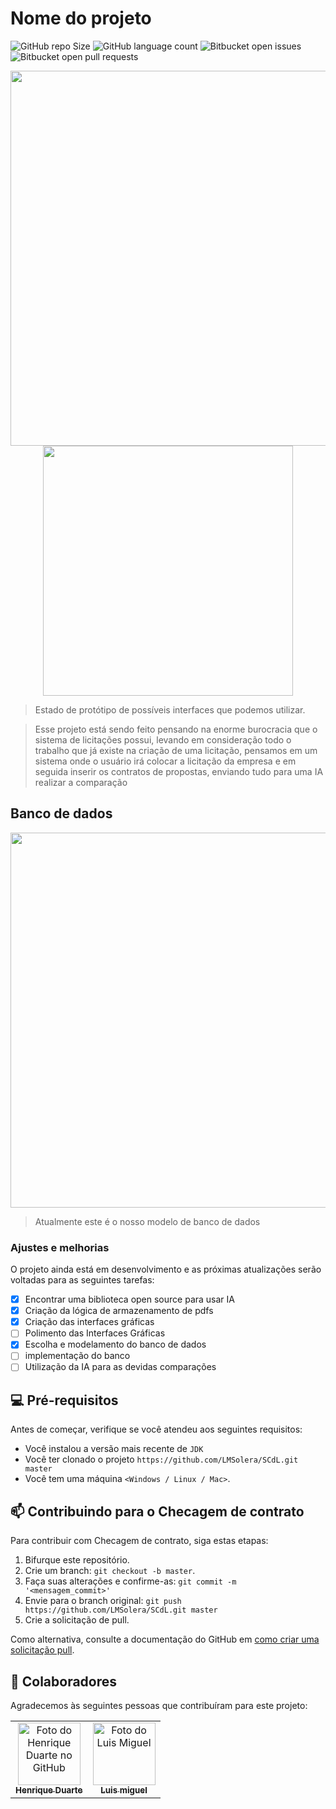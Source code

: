 # Nome do projeto

![GitHub repo Size](https://img.shields.io/github/repo-size/LMSolera/SCdL?style=for-the-badge)
![GitHub language count](https://img.shields.io/github/languages/count/LMSolera/SCdL?style=for-the-badge)
![Bitbucket open issues](https://img.shields.io/bitbucket/issues/LMSolera/SCdL?style=for-the-badge)
![Bitbucket open pull requests](https://img.shields.io/bitbucket/pr-raw/LMSolera/SCdL?style=for-the-badge)

<p align="center"><img src="https://github.com/user-attachments/assets/0b27f4c9-11f9-44e1-af3d-dbd4f5edea2a" width="600"/><br>
<img src="https://github.com/user-attachments/assets/f1e8a63f-c50a-4a93-bed8-9217885b558a" width="400"/></p>

> Estado de protótipo de possíveis interfaces que podemos utilizar.

> Esse projeto está sendo feito pensando na enorme burocracia que o sistema de licitações possui, levando em consideração todo o trabalho que já existe na criação de uma licitação, pensamos em um sistema onde o usuário irá colocar
> a licitação da empresa e em seguida inserir os contratos de propostas, enviando tudo para uma IA realizar a comparação

## Banco de dados
<p align="center"><img src="https://github.com/user-attachments/assets/36da5309-08f0-4b83-966c-7fc95440bd30" width="600"/><br>
  
> Atualmente este é o nosso modelo de banco de dados

### Ajustes e melhorias

O projeto ainda está em desenvolvimento e as próximas atualizações serão voltadas para as seguintes tarefas:

- [x] Encontrar uma biblioteca open source para usar IA
- [x] Criação da lógica de armazenamento de pdfs
- [x] Criação das interfaces gráficas
- [ ] Polimento das Interfaces Gráficas
- [x] Escolha e modelamento do banco de dados
- [ ] implementação do banco
- [ ] Utilização da IA para as devidas comparações

## 💻 Pré-requisitos

Antes de começar, verifique se você atendeu aos seguintes requisitos:

- Você instalou a versão mais recente de `JDK `
- Você ter clonado o projeto `https://github.com/LMSolera/SCdL.git master `
- Você tem uma máquina `<Windows / Linux / Mac>`. 


## 📫 Contribuindo para o Checagem de contrato

Para contribuir com Checagem de contrato, siga estas etapas:

1. Bifurque este repositório.
2. Crie um branch: `git checkout -b master`.
3. Faça suas alterações e confirme-as: `git commit -m '<mensagem_commit>'`
4. Envie para o branch original: `git push https://github.com/LMSolera/SCdL.git master`
5. Crie a solicitação de pull.

Como alternativa, consulte a documentação do GitHub em [como criar uma solicitação pull](https://help.github.com/en/github/collaborating-with-issues-and-pull-requests/creating-a-pull-request).

## 🤝 Colaboradores

Agradecemos às seguintes pessoas que contribuíram para este projeto:

<table>
  <tr>
    <td align="center">
      <a href="#" title="defina o título do link">
        <img src="https://avatars.githubusercontent.com/u/174963185?v=4&size=64" width="100px;" alt="Foto do Henrique Duarte no GitHub"/><br>
        <sub>
          <b>Henrique Duarte</b>
        </sub>
      </a>
    </td>
    <td align="center">
      <a href="#" title="defina o título do link">
        <img src="https://avatars.githubusercontent.com/u/177425225?v=4" width="100px;" alt="Foto do Luis Miguel "/><br>
        <sub>
          <b>Luis miguel</b>
        </sub>
      </a>
    </td>
  </tr>
</table>
